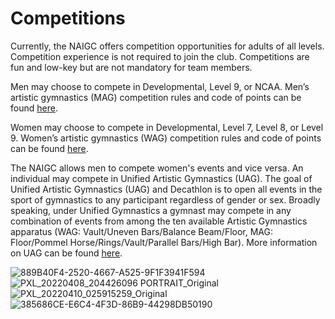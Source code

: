 <!---layout: page
title: "Competitions"
permalink: /competitions--->
# Competitions

Currently, the NAIGC offers competition opportunities for adults of all levels. Competition experience is not required to join the club. Competitions are fun and low-key but are not mandatory for team members.

Men may choose to compete in Developmental, Level 9, or NCAA.   Men’s artistic gymnastics (MAG) competition rules and code of points can be found [here](https://naigc.org/mens-rules/).

Women may choose to compete in Developmental, Level 7, Level 8, or Level 9.  Women’s artistic gymnastics (WAG) competition rules and code of points can be found [here](https://naigc.org/womens-rules/).

The NAIGC allows men to compete women's events and vice versa. An individual may compete in Unified Artistic Gymnastics (UAG). The goal of Unified Artistic Gymnastics (UAG) and Decathlon is to open all events in the sport of gymnastics to any participant regardless of gender or sex. Broadly speaking, under Unified Gymnastics a gymnast may compete in any combination of events from among the ten available Artistic Gymnastics apparatus (WAG: Vault/Uneven Bars/Balance Beam/Floor, MAG: Floor/Pommel Horse/Rings/Vault/Parallel Bars/High Bar). More information on UAG can be found [here](https://naigc.org/uag-rules/).

![889B40F4-2520-4667-A525-9F1F3941F594](https://user-images.githubusercontent.com/108369432/180622367-dc202018-a138-4b1a-b68a-e9fe7141d93e.JPG)
![PXL_20220408_204426096 PORTRAIT_Original](https://user-images.githubusercontent.com/108369432/180622373-a5a16b42-fbf8-4602-93b7-58c01f9e90ef.jpg)
![PXL_20220410_025915259_Original](https://user-images.githubusercontent.com/108369432/180622379-02aee2b5-6017-4da3-9773-d32b460ae6a3.jpg)
![385686CE-E6C4-4F3D-86B9-44298DB50190](https://user-images.githubusercontent.com/108369432/180622387-b239e7de-4b4e-4da0-9689-8af9b171ccda.JPG)
